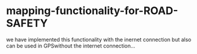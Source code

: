 # mapping-functionality-for-ROAD-SAFETY
we have implemented this functionality with the inernet connection but also can be used in GPSwithout the internet connection...
